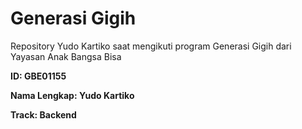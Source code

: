 # Generasi Gigih

Repository Yudo Kartiko saat mengikuti program Generasi Gigih dari Yayasan Anak Bangsa Bisa

**ID: GBE01155**

**Nama Lengkap: Yudo Kartiko**

**Track: Backend**
